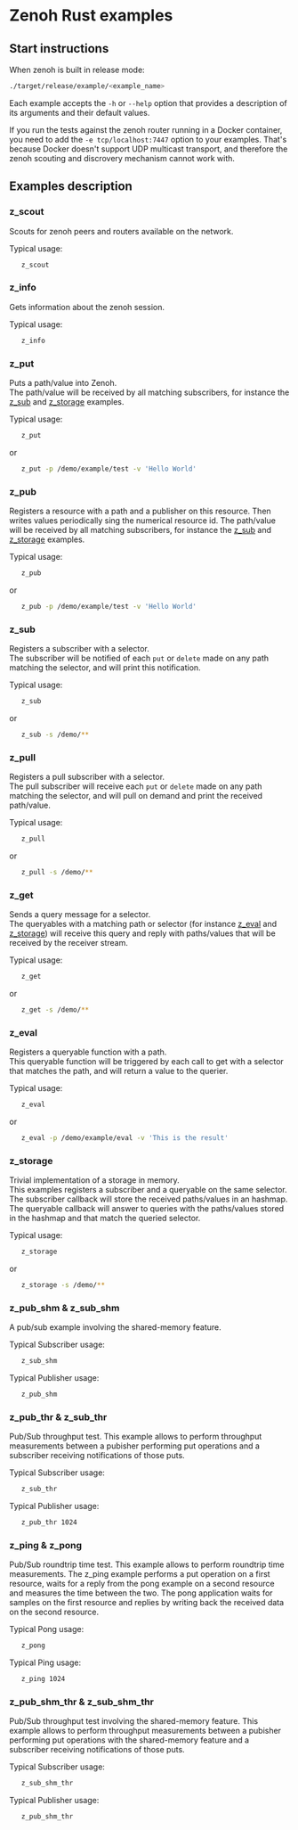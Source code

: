 # Zenoh Rust examples

## Start instructions

   When zenoh is built in release mode:
   ```bash
   ./target/release/example/<example_name>
   ```

   Each example accepts the `-h` or `--help` option that provides a description of its arguments and their default values.

   If you run the tests against the zenoh router running in a Docker container, you need to add the
   `-e tcp/localhost:7447` option to your examples. That's because Docker doesn't support UDP multicast
   transport, and therefore the zenoh scouting and discrovery mechanism cannot work with.

## Examples description

### z_scout

   Scouts for zenoh peers and routers available on the network.

   Typical usage:
   ```bash
      z_scout
   ```

### z_info

   Gets information about the zenoh session.

   Typical usage:
   ```bash
      z_info
   ```


### z_put

   Puts a path/value into Zenoh.  
   The path/value will be received by all matching subscribers, for instance the [z_sub](#z_sub)
   and [z_storage](#z_storage) examples.

   Typical usage:
   ```bash
      z_put
   ```
   or
   ```bash
      z_put -p /demo/example/test -v 'Hello World'
   ```

### z_pub

   Registers a resource with a path and a publisher on this resource. Then writes values periodically 
   sing the numerical resource id.
   The path/value will be received by all matching subscribers, for instance the [z_sub](#z_sub)
   and [z_storage](#z_storage) examples.

   Typical usage:
   ```bash
      z_pub
   ```
   or
   ```bash
      z_pub -p /demo/example/test -v 'Hello World'
   ```

### z_sub

   Registers a subscriber with a selector.  
   The subscriber will be notified of each `put` or `delete` made on any path matching the selector,
   and will print this notification.

   Typical usage:
   ```bash
      z_sub
   ```
   or
   ```bash
      z_sub -s /demo/**
   ```

### z_pull

   Registers a pull subscriber with a selector.  
   The pull subscriber will receive each `put` or `delete` made on any path matching the selector,
   and will pull on demand and print the received path/value.

   Typical usage:
   ```bash
      z_pull
   ```
   or
   ```bash
      z_pull -s /demo/**
   ```

### z_get

   Sends a query message for a selector.  
   The queryables with a matching path or selector (for instance [z_eval](#z_eval) and [z_storage](#z_storage))
   will receive this query and reply with paths/values that will be received by the receiver stream.

   Typical usage:
   ```bash
      z_get
   ```
   or
   ```bash
      z_get -s /demo/**
   ```

### z_eval

   Registers a queryable function with a path.  
   This queryable function will be triggered by each call to get
   with a selector that matches the path, and will return a value to the querier.

   Typical usage:
   ```bash
      z_eval
   ```
   or
   ```bash
      z_eval -p /demo/example/eval -v 'This is the result'
   ```

### z_storage

   Trivial implementation of a storage in memory.  
   This examples registers a subscriber and a queryable on the same selector.
   The subscriber callback will store the received paths/values in an hashmap.
   The queryable callback will answer to queries with the paths/values stored in the hashmap
   and that match the queried selector.

   Typical usage:
   ```bash
      z_storage
   ```
   or
   ```bash
      z_storage -s /demo/**
   ```

### z_pub_shm & z_sub_shm

   A pub/sub example involving the shared-memory feature.

   Typical Subscriber usage:
   ```bash
      z_sub_shm
   ```

   Typical Publisher usage:
   ```bash
      z_pub_shm
   ```

### z_pub_thr & z_sub_thr

   Pub/Sub throughput test.
   This example allows to perform throughput measurements between a pubisher performing
   put operations and a subscriber receiving notifications of those puts.

   Typical Subscriber usage:
   ```bash
      z_sub_thr
   ```

   Typical Publisher usage:
   ```bash
      z_pub_thr 1024
   ```

### z_ping & z_pong

   Pub/Sub roundtrip time test.
   This example allows to perform roundtrip time measurements. The z_ping example 
   performs a put operation on a first resource, waits for a reply from the pong 
   example on a second resource and measures the time between the two.
   The pong application waits for samples on the first resource and replies by
   writing back the received data on the second resource.

   Typical Pong usage:
   ```bash
      z_pong
   ```

   Typical Ping usage:
   ```bash
      z_ping 1024
   ```

### z_pub_shm_thr & z_sub_shm_thr

   Pub/Sub throughput test involving the shared-memory feature.
   This example allows to perform throughput measurements between a pubisher performing
   put operations with the shared-memory feature and a subscriber receiving notifications
   of those puts.

   Typical Subscriber usage:
   ```bash
      z_sub_shm_thr
   ```

   Typical Publisher usage:
   ```bash
      z_pub_shm_thr
   ```
